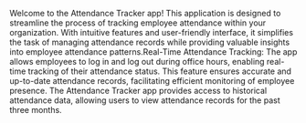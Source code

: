 Welcome to the Attendance Tracker app! This application is designed to streamline the process of tracking employee attendance within your organization. With intuitive features and user-friendly interface, it simplifies the task of managing attendance records while providing valuable insights into employee attendance patterns.Real-Time Attendance Tracking:
The app allows employees to log in and log out during office hours, enabling real-time tracking of their attendance status. This feature ensures accurate and up-to-date attendance records, facilitating efficient monitoring of employee presence.
The Attendance Tracker app provides access to historical attendance data, allowing users to view attendance records for the past three months.
